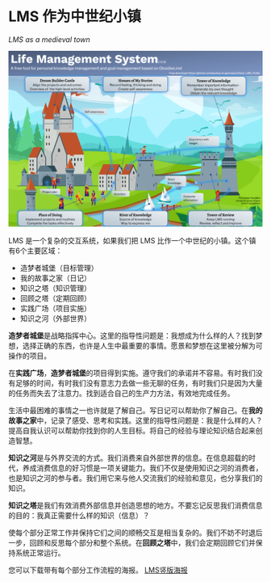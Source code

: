 # LMS 作为中世纪小镇
*LMS as a medieval town*

![image-20220815232044684](images/image-20220815232044684.png)

LMS 是一个复杂的交互系统，如果我们把 LMS 比作一个中世纪的小镇。这个镇有6个主要区域：

- 造梦者城堡（目标管理）  
- 我的故事之家（日记）  
- 知识之塔（知识管理）  
- 回顾之塔（定期回顾）  
- 实践广场（项目实施）  
- 知识之河（外部世界）  

**造梦者城堡**是战略指挥中心。这里的指导性问题是：我想成为什么样的人？找到梦想，选择正确的东西，也许是人生中最重要的事情。愿景和梦想在这里被分解为可操作的项目。

在**实践广场**，**造梦者城堡**的项目得到实施。遵守我们的承诺并不容易。有时我们没有足够的时间，有时我们没有意志力去做一些无聊的任务，有时我们只是因为大量的任务而失去了注意力。找到适合自己的生产力方法，有效地完成任务。

生活中最困难的事情之一也许就是了解自己。写日记可以帮助你了解自己。在**我的故事之家**中，记录了感受、思考和实践。这里的指导性问题是：我是什么样的人？提高自我认识可以帮助你找到你的人生目标。将自己的经验与理论知识结合起来创造智慧。

**知识之河**是与外界交流的方式。我们消费来自外部世界的信息。在信息超载的时代，养成消费信息的好习惯是一项关键能力。我们不仅是使用知识之河的消费者，也是知识之河的参与者。我们用它来与他人交流我们的经验和意见，也分享我们的知识。

**知识之塔**是我们有效消费外部信息并创造思想的地方。不要忘记反思我们消费信息的目的：我真正需要什么样的知识（信息）？

使每个部分正常工作并保持它们之间的顺畅交互是相当复杂的。我们不妨不时退后一步，回顾和反思每个部分和整个系统。在**回顾之塔**中，我们会定期回顾它们并保持系统正常运行。

您可以下载带有每个部分工作流程的海报。 [LMS竖版海报](images/LMS_poster_portrait.png)